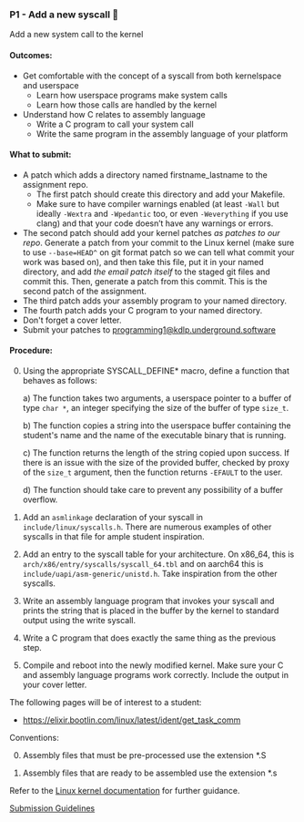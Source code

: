 ### P1 - Add a new syscall 🤫

Add a new system call to the kernel

#### Outcomes:

* Get comfortable with the concept of a syscall from both kernelspace and userspace
  * Learn how userspace programs make system calls
  * Learn how those calls are handled by the kernel
* Understand how C relates to assembly language
  * Write a C program to call your system call
  * Write the same program in the assembly language of your platform

#### What to submit:

* A patch which adds a directory named firstname_lastname to the assignment repo.
  * The first patch should create this directory and add your Makefile.
  * Make sure to have compiler warnings enabled (at least `-Wall` but ideally `-Wextra` and `-Wpedantic` too, or even `-Weverything` if you use clang) and that your code doesn’t have any warnings or errors.
* The second patch should add your kernel patches *as patches to our repo*. Generate a patch from your commit to the Linux kernel (make sure to use `--base=HEAD^` on git format patch so we can tell what commit your work was based on), and then take this file, put it in your named directory, and add *the email patch itself* to the staged git files and commit this. Then, generate a patch from this commit. This is the second patch of the assignment.
* The third patch adds your assembly program to your named directory.
* The fourth patch adds your C program to your named directory.
* Don't forget a cover letter.
* Submit your patches to programming1@kdlp.underground.software

#### Procedure:

0. Using the appropriate SYSCALL_DEFINE\* macro, define a function that behaves as follows:

	a) The function takes two arguments, a userspace pointer to a buffer of type `char *`, an integer specifying the size of the buffer of type `size_t`.

  	b) The function copies a string into the userspace buffer containing the student's name and the name of the executable binary that is running.

	c) The function returns the length of the string copied upon success. If there is an issue with the size of the provided buffer, checked by proxy of the `size_t` argument, then the function returns `-EFAULT` to the user.

	d) The function should take care to prevent any possibility of a buffer overflow.

0. Add an `asmlinkage` declaration of your syscall in `include/linux/syscalls.h`. There are numerous examples of other syscalls in that file for ample student inspiration.

0. Add an entry to the syscall table for your architecture. On x86_64, this is `arch/x86/entry/syscalls/syscall_64.tbl` and on aarch64 this is `include/uapi/asm-generic/unistd.h`. Take inspiration from the other syscalls.

0. Write an assembly language program that invokes your syscall and prints the string that is placed in the buffer by the kernel to standard output using the write syscall.

0. Write a C program that does exactly the same thing as the previous step.

0. Compile and reboot into the newly modified kernel. Make sure your C and assembly language programs work correctly. Include the output in your cover letter.

The following pages will be of interest to a student:

* <https://elixir.bootlin.com/linux/latest/ident/get_task_comm>

Conventions:

  0. Assembly files that must be pre-processed use the extension \*.S

  0. Assembly files that are ready to be assembled use the extension \*.s

Refer to the [Linux kernel documentation](https://www.kernel.org/doc/html/latest/process/adding-syscalls.html) for further guidance.

[Submission Guidelines](../policies/submission_guidelines.md)
